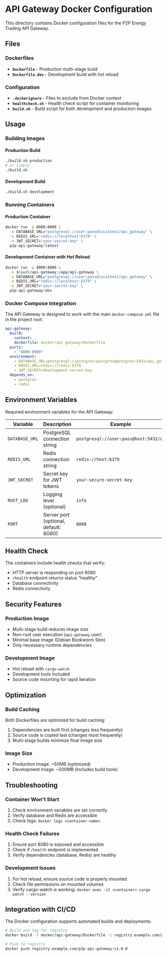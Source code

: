 # API Gateway Docker Configuration

This directory contains Docker configuration files for the P2P Energy Trading API Gateway.

## Files

### Dockerfiles
- **`Dockerfile`** - Production multi-stage build
- **`Dockerfile.dev`** - Development build with hot reload

### Configuration
- **`.dockerignore`** - Files to exclude from Docker context
- **`healthcheck.sh`** - Health check script for container monitoring
- **`build.sh`** - Build script for both development and production images

## Usage

### Building Images

#### Production Build
```bash
./build.sh production
# or simply
./build.sh
```

#### Development Build
```bash
./build.sh development
```

### Running Containers

#### Production Container
```bash
docker run -p 8080:8080 \
  -e DATABASE_URL="postgresql://user:pass@localhost/api_gateway" \
  -e REDIS_URL="redis://localhost:6379" \
  -e JWT_SECRET="your-secret-key" \
  p2p-api-gateway:latest
```

#### Development Container with Hot Reload
```bash
docker run -p 8080:8080 \
  -v $(pwd)/api-gateway:/app/api-gateway \
  -e DATABASE_URL="postgresql://user:pass@localhost/api_gateway" \
  -e REDIS_URL="redis://localhost:6379" \
  -e JWT_SECRET="your-secret-key" \
  p2p-api-gateway:dev
```

### Docker Compose Integration

The API Gateway is designed to work with the main `docker-compose.yml` file in the project root:

```yaml
api-gateway:
  build:
    context: .
    dockerfile: docker/api-gateway/Dockerfile
  ports:
    - "8080:8080"
  environment:
    - DATABASE_URL=postgresql://postgres:postgres@postgres:5432/api_gateway
    - REDIS_URL=redis://redis:6379
    - JWT_SECRET=development-secret-key
  depends_on:
    - postgres
    - redis
```

## Environment Variables

Required environment variables for the API Gateway:

| Variable | Description | Example |
|----------|-------------|---------|
| `DATABASE_URL` | PostgreSQL connection string | `postgresql://user:pass@host:5432/db` |
| `REDIS_URL` | Redis connection string | `redis://host:6379` |
| `JWT_SECRET` | Secret key for JWT tokens | `your-secure-secret-key` |
| `RUST_LOG` | Logging level (optional) | `info` |
| `PORT` | Server port (optional, default: 8080) | `8080` |

## Health Check

The containers include health checks that verify:
- HTTP server is responding on port 8080
- `/health` endpoint returns status "healthy"
- Database connectivity
- Redis connectivity

## Security Features

### Production Image
- Multi-stage build reduces image size
- Non-root user execution (`api-gateway` user)
- Minimal base image (Debian Bookworm Slim)
- Only necessary runtime dependencies

### Development Image
- Hot reload with `cargo-watch`
- Development tools included
- Source code mounting for rapid iteration

## Optimization

### Build Caching
Both Dockerfiles are optimized for build caching:
1. Dependencies are built first (changes less frequently)
2. Source code is copied last (changes most frequently)
3. Multi-stage builds minimize final image size

### Image Size
- Production image: ~50MB (optimized)
- Development image: ~500MB (includes build tools)

## Troubleshooting

### Container Won't Start
1. Check environment variables are set correctly
2. Verify database and Redis are accessible
3. Check logs: `docker logs <container-name>`

### Health Check Failures
1. Ensure port 8080 is exposed and accessible
2. Check if `/health` endpoint is implemented
3. Verify dependencies (database, Redis) are healthy

### Development Issues
1. For hot reload, ensure source code is properly mounted
2. Check file permissions on mounted volumes
3. Verify cargo-watch is working: `docker exec -it <container> cargo watch --version`

## Integration with CI/CD

The Docker configuration supports automated builds and deployments:

```bash
# Build and tag for registry
docker build -f docker/api-gateway/Dockerfile -t registry.example.com/p2p-api-gateway:v1.0.0 .

# Push to registry
docker push registry.example.com/p2p-api-gateway:v1.0.0
```